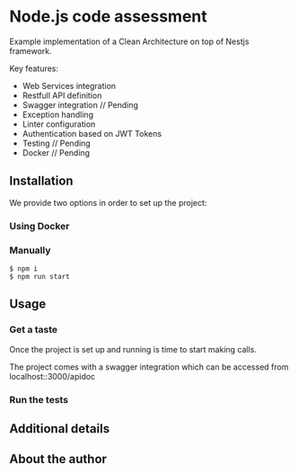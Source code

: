 # Node.js code assessment

Example implementation of a Clean Architecture on top of Nestjs framework.

Key features:

- Web Services integration
- Restfull API definition 
- Swagger integration // Pending
- Exception handling
- Linter configuration
- Authentication based on JWT Tokens
- Testing // Pending
- Docker // Pending

## Installation

We provide two options in order to set up the project:

### Using Docker

### Manually

```
$ npm i
$ npm run start
```

## Usage

### Get a taste
Once the project is set up and running is time to start making calls.

The project comes with a swagger integration which can be accessed from localhost::3000/apidoc

### Run the tests


## Additional details


## About the author